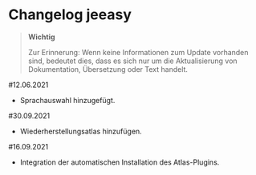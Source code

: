 # Changelog jeeasy

>**Wichtig**
>
>Zur Erinnerung: Wenn keine Informationen zum Update vorhanden sind, bedeutet dies, dass es sich nur um die Aktualisierung von Dokumentation, Übersetzung oder Text handelt.

#12.06.2021

- Sprachauswahl hinzugefügt.

#30.09.2021

- Wiederherstellungsatlas hinzufügen.

#16.09.2021

- Integration der automatischen Installation des Atlas-Plugins.
